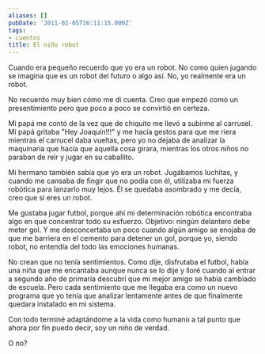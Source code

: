 ```yaml
---
aliases: []
pubDate: '2011-02-05T16:11:15.000Z'
tags:
- cuentos
title: El niño robot
---
```


Cuando era pequeño recuerdo que yo era un robot. No como quien jugando se imagina que es un robot del futuro o algo así. No, yo realmente era un robot.

No recuerdo muy bien cómo me di cuenta. Creo que empezó como un presentimiento pero que poco a poco se convirtió en certeza.

Mi papá me contó de la vez que de chiquito me llevó a subirme al carrusel. Mi papá gritaba "Hey Joaquín!!!" y me hacía gestos para que me riera mientras el carrucel daba vueltas, pero yo no dejaba de analizar la maquinaria que hacía que aquella cosa girara, mientras los otros niños no paraban de reír y jugar en su caballito.

Mi hermano también sabía que yo era un robot. Jugábamos luchitas, y cuando me cansaba de fingir que no podía con él, utilizaba mi fuerza robótica para lanzarlo muy lejos. Él se quedaba asombrado y me decía, creo que sí eres un robot.

Me gustaba jugar futbol, porque ahí mi determinación robótica encontraba algo en que concentrar todo su esfuerzo. Objetivo: ningún delantero debe meter gol. Y me desconcertaba un poco cuando algún amigo se enojaba de que me barriera en el cemento para detener un gol, porque yo, siendo robot, no entendía del todo las emociones humanas.

No crean que no tenía sentimientos. Como dije, disfrutaba el futbol, había una niña que me encantaba aunque nunca se lo dije y lloré cuando al entrar a segundo año de primaria descubrí que mi mejor amigo se había cambiado de escuela. Pero cada sentimiento que me llegaba era como un nuevo programa que yo tenía que analizar lentamente antes de que finalmente quedara instalado en mi sistema.

Con todo terminé adaptándome a la vida como humano a tal punto que ahora por fin puedo decir, soy un niño de verdad.

O no?